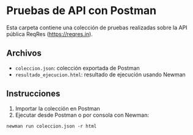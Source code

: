 # Pruebas de API con Postman

Esta carpeta contiene una colección de pruebas realizadas sobre la API pública ReqRes (https://reqres.in).

## Archivos
- `coleccion.json`: colección exportada de Postman
- `resultado_ejecucion.html`: resultado de ejecución usando Newman

## Instrucciones
1. Importar la colección en Postman
2. Ejecutar desde Postman o por consola con Newman:
```
newman run coleccion.json -r html
```
